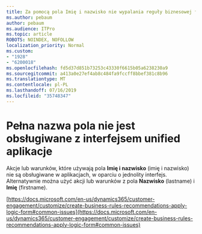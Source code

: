 ```yaml
---
title: Za pomocą pola Imię i nazwisko nie wypalania reguły biznesowej formularze Dynamics 365
ms.author: pebaum
author: pebaum
ms.audience: ITPro
ms.topic: article
ROBOTS: NOINDEX, NOFOLLOW
localization_priority: Normal
ms.custom:
- "1928"
- "6200018"
ms.openlocfilehash: fd5d37d851b73253c43330f6615b05a6238230a9
ms.sourcegitcommit: a413a0e27ef4ab8c484fa9fccff8bbef381c8b96
ms.translationtype: MT
ms.contentlocale: pl-PL
ms.lasthandoff: 07/16/2019
ms.locfileid: "35748347"
---
```

# <a name="full-name-field-not-supported-with-unified-inteface-apps"></a>Pełna nazwa pola nie jest obsługiwane z interfejsem unified aplikacje

Akcje lub warunków, które używają pola **Imię i nazwisko** (imię i nazwisko) nie są obsługiwane w aplikacjach, w oparciu o jednolity interfejs. Alternatywnie można użyć akcji lub warunków z pola **Nazwisko** (lastname) i **Imię** (firstname).

[https://docs.microsoft.com/en-us/dynamics365/customer-engagement/customize/create-business-rules-recommendations-apply-logic-form#common-issues](https://docs.microsoft.com/en-us/dynamics365/customer-engagement/customize/create-business-rules-recommendations-apply-logic-form#common-issues)
